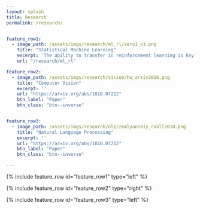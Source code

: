 ```yaml
---
layout: splash
title: Research
permalink: /research/


feature_row1:
  - image_path: /assets/imgs/research/ml_rl/zero1_v1.png
    title: "Statistical Machine Learning"
    excerpt: 'The ability to transfer in reinforcement learning is key towards building an agent of general artificial intelligence. In this paper, we consider the problem of learning to simultaneously transfer across both environments (ENV) and tasks (TASK), probably more importantly, by learning from only sparse (ENV, TASK) pairs out of all the possible combinations. We propose a novel compositional neural network architecture which depicts a meta rule for composing policies from environment and task embeddings.'
    url: "/research/ml_rl"

feature_row2:
  - image_path: /assets/imgs/research/vision/hu_arxiv2016.png
    title: "Computer Vision"
    excerpt: ''
    url: "https://arxiv.org/abs/1810.07212"
    btn_label: "Paper"
    btn_class: "btn--inverse"


feature_row3:
  - image_path: /assets/imgs/research/nlp/zemlyanskiy_conll2018.png
    title: "Natural Language Processing"
    excerpt: ''
    url: "https://arxiv.org/abs/1810.07212"
    btn_label: "Paper"
    btn_class: "btn--inverse"

---
```


{% include feature_row id="feature_row1" type="left" %}

{% include feature_row id="feature_row2" type="right" %}

{% include feature_row id="feature_row3" type="left" %}

<!--
<b> <a href="/research/ml_rl/">Statistical Machine Learning / Reinforcement Learning (ML/RL) </a> </b>


<b> <a href="/research/vision/">Vision</a> </b>

<b> <a href="/research/nlp/">Natural Language Processing (NLP)</a> </b>
-->

<!--
We are primarily interested in fundamental research questions in statistical machine learning. Our goal is to invent new statistical models, inference methods and computational algorithms.

Statistical machine learning is a vast field that has rapidly changing the landscape of Artificial Intelligence (AI). Our collaborations and us have worked on many subareas in machine learning. Our past (and ongoing) research topics include:

1. unsupervised learning including probabilistic latent variable models and dimensionality reduction;
2. supervised learning especially under data paucity (or learning with small data): multi-task learning, transfer learning, zero-shot learning and domain adaptation;
3. representation learning for automatically inferring useful features from data: learning kernels and metrics, deep learning architectures, etc;
4. large-scale machine learning systems and algorithms: distributed optimization, large-scale kernel methods, etc.

Our research agenda is often inspired by many AI problems: speech and language processing, computer vision, robotics, and others.

Most recently, we have branched into applying machine learning (and other AI techniques) to **life** and **medical** sciences. Many unique opportunities and challenges arise in those domains. For example, we are very interested in both theoretical and applied topics in learning for decision making (such as clinical trial, personalized and precision treatment, etc).
-->
